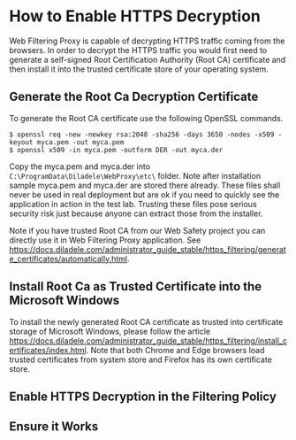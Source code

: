 # How to Enable HTTPS Decryption

Web Filtering Proxy is capable of decrypting HTTPS traffic coming from the browsers. In order to decrypt the HTTPS traffic you would first need to generate a self-signed Root Certification Authority (Root CA) certificate and then install it into the trusted certificate store of your operating system.

## Generate the Root Ca Decryption Certificate

To generate the Root CA certificate use the following OpenSSL commands. 

	$ openssl req -new -newkey rsa:2048 -sha256 -days 3650 -nodes -x509 -keyout myca.pem -out myca.pem
	$ openssl x509 -in myca.pem -outform DER -out myca.der

Copy the myca.pem and myca.der into `C:\ProgramData\Diladele\WebProxy\etc\` folder. Note after installation sample myca.pem and myca.der are stored there already. These files shall never be used in real deployment but are ok if you need to quickly see the application in action in the test lab. Trusting these files pose serious security risk just because anyone can extract those from the installer.

Note if you have trusted Root CA from our Web Safety project you can directly use it in Web Filtering Proxy application. See https://docs.diladele.com/administrator_guide_stable/https_filtering/generate_certificates/automatically.html.

## Install Root Ca as Trusted Certificate into the Microsoft Windows 

To install the newly generated Root CA certificate as trusted into certificate storage of Microsoft Windows, please follow the article https://docs.diladele.com/administrator_guide_stable/https_filtering/install_certificates/index.html. Note that both Chrome and Edge browsers load trusted certificates from system store and Firefox has its own certificate store.

## Enable HTTPS Decryption in the Filtering Policy



## Ensure it Works

